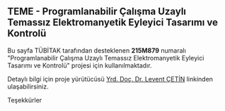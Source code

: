 ## TEME - Programlanabilir Çalışma Uzaylı Temassız Elektromanyetik Eyleyici Tasarımı ve Kontrolü

Bu sayfa TÜBİTAK tarafından desteklenen **215M879** numaralı "Programlanabilir Çalışma Uzaylı Temassız 
Elektromanyetik Eyleyici Tasarımı ve Kontrolü" projesi için kullanılmaktadır.

Detaylı bilgi için proje yürütücüsü [Yrd. Doç. Dr. Levent ÇETİN](http://lcetin.github.io/) linkinden ulaşabilirsiniz.

Teşekkürler
